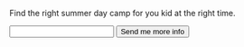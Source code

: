 Find the right summer day camp for you kid at the right time.
<form action="https://formspree.io/camper@dangur.com" method="POST" />
<input type="email" name="email">
<input type="submit" value="Send me more info">
</form>
